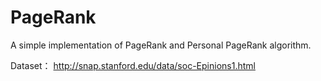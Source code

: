 # PageRank

A simple implementation of PageRank and Personal PageRank algorithm. 



Dataset： <http://snap.stanford.edu/data/soc-Epinions1.html>

